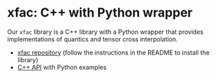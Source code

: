 # xfac: C++ with Python wrapper

Our `xfac` library is a C++ library with a Python wrapper that provides implementations of quantics and tensor cross interpolation.

* [xfac repository](https://github.com/tensor4all/xfac) (follow the instructions in the README to install the library)
* [C++ API](https://xfac.readthedocs.io) with Python examples